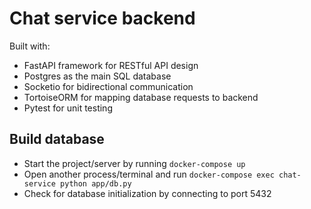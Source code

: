 # Chat service backend

Built with:
- FastAPI framework for RESTful API design
- Postgres as the main SQL database
- Socketio for bidirectional communication
- TortoiseORM for mapping database requests to backend
- Pytest for unit testing

## Build database
- Start the project/server by running `docker-compose up`
- Open another process/terminal and run `docker-compose exec chat-service python app/db.py`
- Check for database initialization by connecting to port 5432